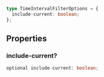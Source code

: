 ```ts
type TimeIntervalFilterOptions = {
  include-current: boolean;
};
```

## Properties

### include-current?

```ts
optional include-current: boolean;
```
